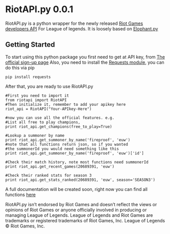 RiotAPI.py 0.0.1
======
RiotAPI.py is a python wrapper for the newly released [Riot Games developers API][1] For League of legends. It is loosely based on [Elophant.py][2]

Getting Started
----------------

To start using this python package you first need to get at API key, from [The official sign-up page][3]
Also, you need to install the [Requests module][5], you can do this via pip

    pip install requests

After that, you are ready to use RiotAPI.py

    #First you need to import it     
    from riotapi import RiotAPI
    #Then initialize it, remember to add your apikey here
    riot_api = RiotAPI("Your-APIkey-Here")
    
    #now you can use all the official features. e.g.
    #List all free to play champions, 
    print riot_api.get_champions(free_to_play=True)
    
    #Lookup a summoner by name
    print riot_api.get_summoner_by_name('fireproof', 'euw')
    #note that all functions return json, so if you wanted 
    #the summonerId you would need something like this
    print riot_api.get_summoner_by_name('fireproof', 'euw')['id']

    #Check their match history, note most functions need summonerId
    print riot_api.get_recent_games(20689391, 'euw')

    #Check their ranked stats for season 3
    print riot_api.get_stats_ranked(20689391, 'euw', season='SEASON3')

A full documentation will be created soon, right now you can find all functions [here][4]


  [1]: https://developer.riotgames.com
  [2]: https://github.com/bryanveloso/elophant.py
  [3]: https://developer.riotgames.com/sign-in
  [4]: https://developer.riotgames.com/api/methods
  [5]: https://pypi.python.org/pypi/requests

RiotAPI.py isn’t endorsed by Riot Games and doesn’t reflect the views or opinions of Riot Games or anyone officially involved in producing or managing League of Legends. League of Legends and Riot Games are trademarks or registered trademarks of Riot Games, Inc. League of Legends © Riot Games, Inc.
